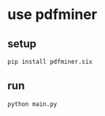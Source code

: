 # use pdfminer

## setup

```shell
pip install pdfminer.six
```

## run

```shell
python main.py
```
